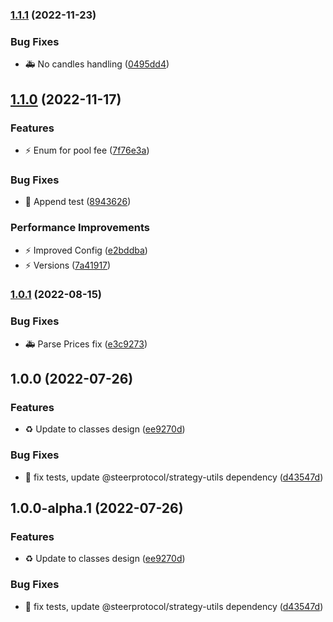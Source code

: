 ### [1.1.1](https://github.com/SteerProtocol/strategy-template-assemblyscript/compare/v1.1.0...v1.1.1) (2022-11-23)


### Bug Fixes

* :ambulance: No candles handling ([0495dd4](https://github.com/SteerProtocol/strategy-template-assemblyscript/commit/0495dd484e6abd32fa79deed83599d9bba4d1026))

## [1.1.0](https://github.com/SteerProtocol/strategy-template-assemblyscript/compare/v1.0.1...v1.1.0) (2022-11-17)


### Features

* :zap: Enum for pool fee ([7f76e3a](https://github.com/SteerProtocol/strategy-template-assemblyscript/commit/7f76e3a608bc51c88753d7a8d20f4729987d9f65))


### Bug Fixes

* :green_heart: Append test ([8943626](https://github.com/SteerProtocol/strategy-template-assemblyscript/commit/8943626f0f037b106ab2f8864713b39f2aeac7b4))


### Performance Improvements

* :zap: Improved Config ([e2bddba](https://github.com/SteerProtocol/strategy-template-assemblyscript/commit/e2bddba258a2447f5274c94222e6121d259c283c))
* :zap: Versions ([7a41917](https://github.com/SteerProtocol/strategy-template-assemblyscript/commit/7a41917b11b2eae199bdeee40a71f1f631312b9a))

### [1.0.1](https://github.com/SteerProtocol/strategy-template-assemblyscript/compare/v1.0.0...v1.0.1) (2022-08-15)


### Bug Fixes

* :ambulance: Parse Prices fix ([e3c9273](https://github.com/SteerProtocol/strategy-template-assemblyscript/commit/e3c9273867a3043beb80d64a1aab143880e5cecb))

## 1.0.0 (2022-07-26)


### Features

* :recycle: Update to classes design ([ee9270d](https://github.com/SteerProtocol/strategy-template-assemblyscript/commit/ee9270dda18e4ac57a98c2a0c7fbed442cb229d7))


### Bug Fixes

* :bug: fix tests, update @steerprotocol/strategy-utils dependency ([d43547d](https://github.com/SteerProtocol/strategy-template-assemblyscript/commit/d43547d05c4a96bf3663c24a36bb1f99b08d1fd8))

## 1.0.0-alpha.1 (2022-07-26)


### Features

* :recycle: Update to classes design ([ee9270d](https://github.com/SteerProtocol/strategy-template-assemblyscript/commit/ee9270dda18e4ac57a98c2a0c7fbed442cb229d7))


### Bug Fixes

* :bug: fix tests, update @steerprotocol/strategy-utils dependency ([d43547d](https://github.com/SteerProtocol/strategy-template-assemblyscript/commit/d43547d05c4a96bf3663c24a36bb1f99b08d1fd8))
